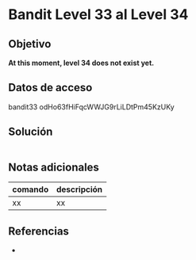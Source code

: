 # Bandit Level 33 al Level 34

## Objetivo
**At this moment, level 34 does not exist yet.**

## Datos de acceso
bandit33
odHo63fHiFqcWWJG9rLiLDtPm45KzUKy

## Solución
```bash

```

## Notas adicionales
| comando | descripción |
| ------ | ------ |
| xx | xx |

## Referencias
- []()